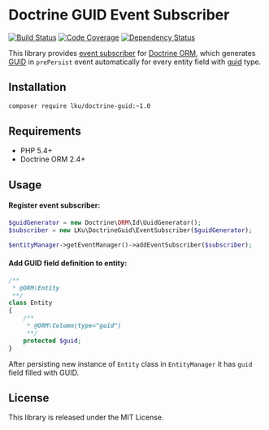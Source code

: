 # Doctrine GUID Event Subscriber

[![Build Status](https://travis-ci.org/lku/doctrine-guid.svg?branch=master)](https://travis-ci.org/lku/doctrine-guid)
[![Code Coverage](https://scrutinizer-ci.com/g/lku/doctrine-guid/badges/coverage.png?b=master)](https://scrutinizer-ci.com/g/lku/doctrine-guid/?branch=master)
[![Dependency Status](https://www.versioneye.com/user/projects/54a7213c27b01400540001bf/badge.svg?style=flat)](https://www.versioneye.com/user/projects/54a7213c27b01400540001bf)

This library provides [event subscriber](http://docs.doctrine-project.org/en/latest/reference/events.html) 
for [Doctrine ORM](http://www.doctrine-project.org/projects/orm.html), which 
generates [GUID](http://en.wikipedia.org/wiki/Globally_unique_identifier) in `prePersist` event automatically for every
entity field with [guid](http://docs.doctrine-project.org/projects/doctrine-orm/en/latest/reference/basic-mapping.html#doctrine-mapping-types) type.

## Installation

```sh
composer require lku/doctrine-guid:~1.0
```

## Requirements

 * PHP 5.4+
 * Doctrine ORM 2.4+

## Usage

#### Register event subscriber:
```php
$guidGenerator = new Doctrine\ORM\Id\UuidGenerator();
$subscriber = new LKu\DoctrineGuid\EventSubscriber($guidGenerator);

$entityManager->getEventManager()->addEventSubscriber($subscriber);
```
#### Add GUID field definition to entity:

```php
/**
 * @ORM\Entity
 **/
class Entity
{
    /**
     * @ORM\Column(type="guid")
     **/
    protected $guid;
}
```

After persisting new instance of `Entity` class in `EntityManager` it has `guid` field filled with GUID.

## License

 This library is released under the MIT License.
